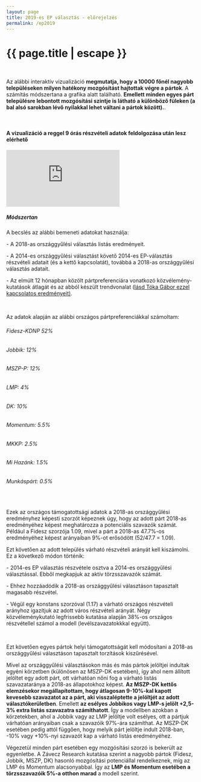 ```yaml
---
layout: page
title: 2019-es EP választás - előrejelzés
permalink: /ep2019
---
```


<h1 class="page-title">{{ page.title | escape }}</h1>

<div class="section">
   <div class="row">
          <div class="col s12">

 <br/>
<p>Az alábbi interaktív vizualizáció <strong>megmutatja, hogy a 10000 főnél nagyobb településeken milyen hatékony mozgósítást hajtottak végre a pártok</strong>. A számítás módszertana a grafika alatt található. <strong>Emellett minden egyes párt településre lebontott mozgósítási szintje is látható a különböző füleken (a bal alsó sarokban lévő nyilakkal lehet váltani a pártok között).</strong>.</p>
<br/>

<h4>A vizualizáció a reggel 9 órás részvételi adatok feldolgozása után lesz elérhető </h4>

<iframe src="https://datastudio.google.com/embed/reporting/1hh-Lbv7TVF9SZ7CcLC-XK2mReLecJi-H/page/SxRq" frameborder="0" style="border:0" allowfullscreen style="width: 100%;  height: 80vh; object-fit: contain"></iframe>
<br/>

<h5>Módszertan</h5>
<p>A becslés az alábbi bemeneti adatokat használja:</p>
<p>- A 2018-as országgyűlési választás listás eredményeit.</p>
<p>- A 2014-es országgyűlési választást követő 2014-es EP-választás részvételi adatait (és a kettő kapcsolatát), továbbá a 2018-as országgyűlési választás adatait.</p>
<p>- Az elmúlt 12 hónapban közölt pártpreferenciára vonatkozó közvélemény-kutatások átlagát és az abból készült trendvonalat (<a href="https://www.facebook.com/photo.php?fbid=2236741046446053&set=a.351042188349291&type=3">lásd Tóka Gábor ezzel kapcsolatos eredményeit)</a>.</p>

<br/>

<p>Az adatok alapján az alábbi országos pártpreferenciákkal számoltam:</p>
<h6>Fidesz-KDNP 52%</h6>
<h6>Jobbik: 12%</h6>
<h6>MSZP-P: 12%</h6>
<h6>LMP: 4%</h6>
<h6>DK: 10%</h6>
<h6>Momentum: 5.5%</h6>
<h6>MKKP: 2.5%</h6>
<h6>Mi Hazánk: 1.5%</h6>
<h6>Munkáspárt: 0.5%</h6>

<br/>

<p>Ezek az országos támogatottsági adatok a 2018-as országgyűlési eredményhez képesti szorzót képeznek úgy, hogy az adott párt 2018-as eredményéhez képest meghatározza a potenciális szavazók számát. Például a Fidesz szorzója 1.09, mivel a párt a 2018-as 47.7%-os eredményéhez képest arányaiban 9%-ot erősödött (52/47.7 = 1.09).</p>
<p>Ezt követően az adott település várható részvételi arányát kell kiszámolni. Ez a következő módon történik:</p>
<p>- 2014-es EP választás részvétele osztva a 2014-es országgyűlési választással. Ebből megkapjuk az aktív törzsszavazók számát.</p>
<p>- Ehhez hozzáadódik a 2018-as országgyűlési választáson tapasztalt magasabb részvétel.</p>
<p>- Végül egy konstans szorzóval (1.17) a várható országos részvételi arányhoz igazítjuk az adott város részvételi arányát. Négy közvéleménykutató legfrissebb kutatása alapján 38%-os országos részvétellel számol a modell (levélszavazatokkkal együtt).</p>
<br/>
<p>Ezt követően egyes pártok helyi támogatottságát kell módosítani a 2018-as országgyűlési választáson tapasztalt torzítások kiszűrésével.</p>
<p>Mivel az országgyűlési választásokon más és más pártok jelöltjei indultak egyéni körzetben (különösen az MSZP-DK esetében), így ahol nem állított jelöltet egy adott párt, ott várhatóan nőni fog a várható listás szavazataránya a 2018-as állapotokhoz képest. <strong>Az MSZP-DK kettős elemzésekor megállapítottam, hogy átlagosan 9-10%-kal kapott kevesebb szavazatot az a párt, aki visszaléptette a jelöltjét az adott választókerületben</strong>. Emellett <strong>az esélyes Jobbikos vagy LMP-s jelölt +2,5-3% extra listás szavazatra számíthatott</strong>. Így a modellben azokban a körzetekben, ahol a Jobbik vagy az LMP jelöltje volt esélyes, ott a pártjuk várhatóan arányaiban csak a szavazóik 97%-ára számíthat. Az MSZP-DK esetében pedig attól függően, hogy melyik párt jelöltje indult 2018-ban, -10% vagy +10%-nyi szavazót kap a várható listás eredményéhez.</p>

<p>Végezetül minden párt esetében egy mozgósítási szorzó is bekerült az egyenletbe. A Závecz Research kutatása szerint a nagyobb pártok (Fidesz, Jobbik, MSZP, DK) hasonló mozgósítási potenciállal rendelkeznek, míg az LMP és Momentum alacsonyabbal. Így az <strong>LMP és Momentum esetében a törzsszavazóik 5%-a otthon marad</strong> a modell szerint.</p>




